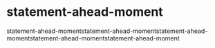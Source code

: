 # statement-ahead-moment
statement-ahead-momentstatement-ahead-momentstatement-ahead-momentstatement-ahead-momentstatement-ahead-moment
